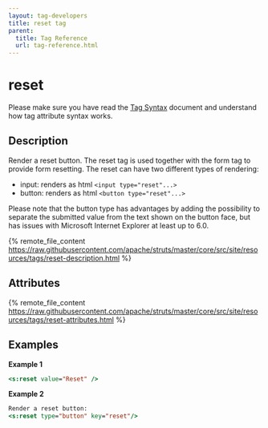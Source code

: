 ```yaml
---
layout: tag-developers
title: reset tag
parent:
  title: Tag Reference
  url: tag-reference.html
---
```


# reset

Please make sure you have read the [Tag Syntax](tag-syntax) document and understand how tag attribute syntax works.

## Description

Render a reset button. The reset tag is used together with the form tag to provide form resetting.
The reset can have two different types of rendering:
- input: renders as html `<input type="reset"...>`
- button: renders as html `<button type="reset"...>`
 
Please note that the button type has advantages by adding the possibility to separate the submitted value from the text 
shown on the button face, but has issues with Microsoft Internet Explorer at least up to 6.0.

{% remote_file_content https://raw.githubusercontent.com/apache/struts/master/core/src/site/resources/tags/reset-description.html %}

## Attributes

{% remote_file_content https://raw.githubusercontent.com/apache/struts/master/core/src/site/resources/tags/reset-attributes.html %}

## Examples

**Example 1**

```jsp
<s:reset value="Reset" />
```

**Example 2**

```jsp
Render a reset button:
<s:reset type="button" key="reset"/>
```
